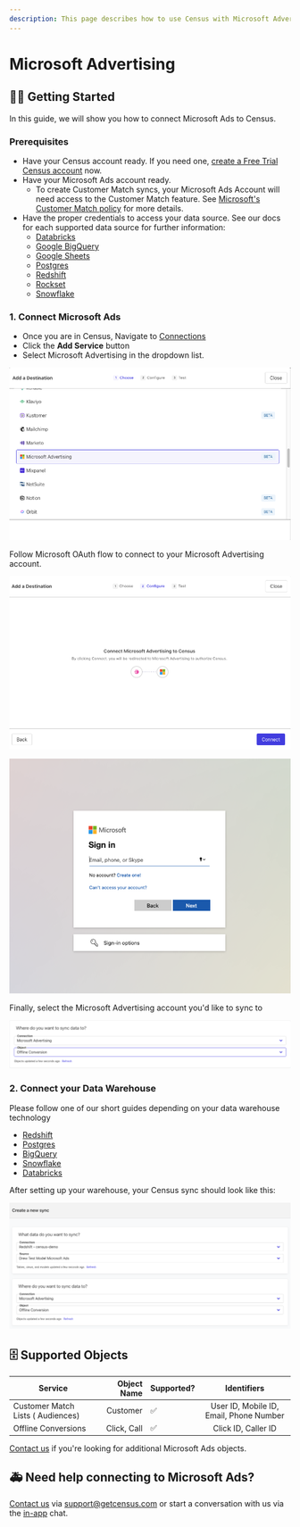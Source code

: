 ```yaml
---
description: This page describes how to use Census with Microsoft Advertising(or Bing Ads).
---
```


# Microsoft Advertising

## ​🏃‍♀️ Getting Started



In this guide, we will show you how to connect Microsoft Ads to Census.&#x20;



### Prerequisites

* Have your Census account ready. If you need one, [create a Free Trial Census account](https://app.getcensus.com/) now.
* Have your Microsoft Ads account ready.
  * To create Customer Match syncs, your Microsoft Ads Account will need access to the Customer Match feature. See [Microsoft's Customer Match policy](https://about.ads.microsoft.com/en-us/solutions/audience-targeting/customer-match) for more details.
* Have the proper credentials to access your data source. See our docs for each supported data source for further information:
  * [Databricks](https://docs.getcensus.com/sources/databricks)
  * [Google BigQuery](https://docs.getcensus.com/sources/google-bigquery)
  * [Google Sheets](https://docs.getcensus.com/sources/google-sheets)
  * [Postgres](https://docs.getcensus.com/sources/postgres)
  * [Redshift](https://docs.getcensus.com/sources/redshift)
  * [Rockset](https://docs.getcensus.com/sources/rockset)
  * [Snowflake](https://docs.getcensus.com/sources/snowflake)

### 1. Connect Microsoft Ads

* Once you are in Census, Navigate to [Connections](https://app.getcensus.com/connections)
* Click the **Add Service** button
* Select Microsoft Advertising in the dropdown list.

![](<../.gitbook/assets/Screen Shot 2022-03-11 at 9.50.12 AM.png>)

Follow Microsoft OAuth flow to connect to your Microsoft Advertising account.

![](<../.gitbook/assets/Screen Shot 2022-03-11 at 9.54.12 AM.png>)



![](<../.gitbook/assets/Screen Shot 2022-03-11 at 9.56.02 AM.png>)

Finally, select the Microsoft Advertising account you'd like to sync to



![](<../.gitbook/assets/Screen Shot 2022-03-11 at 10.01.08 AM.png>)



### 2. Connect your Data Warehouse

Please follow one of our short guides depending on your data warehouse technology

* [Redshift](https://help.getcensus.com/article/10-configuring-redshift-postgresql-access)
* [Postgres](https://help.getcensus.com/article/10-configuring-redshift-postgresql-access)
* [BigQuery](https://help.getcensus.com/article/21-configuring-bigquery-access)
* [Snowflake](https://help.getcensus.com/article/8-configuring-snowflake-access)
* [Databricks](../sources/databricks.md)

After setting up your warehouse, your Census sync should look like this:

![](<../.gitbook/assets/Screen Shot 2022-03-11 at 10.08.23 AM.png>)



## 🗄 Supported Objects

| Service                           | Object Name | Supported? |               Identifiers               |
| --------------------------------- | ----------: | ---------- | :-------------------------------------: |
| Customer Match Lists ( Audiences) |    Customer | ✅          | User ID, Mobile ID, Email, Phone Number |
| Offline Conversions               | Click, Call | ✅          |           Click ID, Caller ID           |

[Contact us](mailto:support@getcensus.com) if you're looking for additional Microsoft Ads objects.



## 🚑 Need help connecting to Microsoft Ads?

[Contact us](mailto:support@getcensus.com) via support@getcensus.com or start a conversation with us via the [in-app](https://app.getcensus.com) chat.
